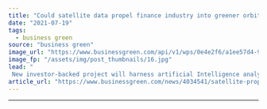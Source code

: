 ```yaml
---
title: "Could satellite data propel finance industry into greener orbit?"
date: "2021-07-19"
tags: 
  - business green
source: "business green"
image_url: "https://www.businessgreen.com/api/v1/wps/0e4e2f6/a1ee57d4-9a58-4638-8ff0-ba815e041b57/3/nasa-yZygONrUBe8-unsplash-185x114.jpg"
image_fp: "/assets/img/post_thumbnails/16.jpg"
lead: "
 New investor-backed project will harness artificial Intelligence analysis to help identify climate risks and hold firms' environmental targets to account ..."
article_url: "https://www.businessgreen.com/news/4034541/satellite-propel-finance-industry-greener-orbit"
---
```


---
